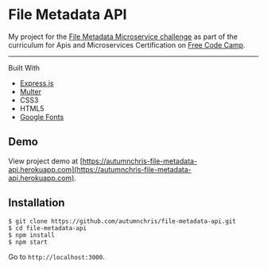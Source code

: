 # File Metadata API

My project for the [File Metadata Microservice challenge](https://learn.freecodecamp.org/apis-and-microservices/apis-and-microservices-projects/file-metadata-microservice) as part of the curriculum for Apis and Microservices Certification on [Free Code Camp](https://www.freecodecamp.org).

---

Built With
* [Express.js](https://expressjs.com)
* [Multer](https://github.com/expressjs/multer)
* CSS3
* HTML5
* [Google Fonts](https://fonts.google.com)

## Demo

View project demo at [https://autumnchris-file-metadata-api.herokuapp.com](https://autumnchris-file-metadata-api.herokuapp.com).

## Installation

```
$ git clone https://github.com/autumnchris/file-metadata-api.git
$ cd file-metadata-api
$ npm install
$ npm start
```

Go to `http://localhost:3000`.
